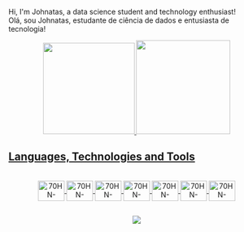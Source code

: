   Hi, I'm Johnatas, a data science student and technology enthusiast!<br>
  Olá, sou Johnatas, estudante de ciência de dados e entusiasta de tecnologia!
<div align="center">
  <a href="https://github.com/70HNM4C13L">
  <img height="180em" src="https://github-readme-stats.vercel.app/api?username=70HNM4C13L&show_icons=true&theme=highcontrast&include_all_commits=true&count_private=true"/>
  <img height="185em" src="https://github-readme-stats.vercel.app/api/top-langs/?username=70HNM4C13L&layout=compact&langs_count=7&theme=highcontrast"/>    
</div>
  
## Languages, Technologies and Tools
  
 <div align="center" style="display: inline_block"><br>
  <img align="center" alt="70HN-Python" height="40" width="52" src="https://cdn.jsdelivr.net/gh/devicons/devicon/icons/python/python-original.svg">
  <img align="center" alt="70HN-Python" height="40" width="52" src="https://cdn.jsdelivr.net/gh/devicons/devicon/icons/jupyter/jupyter-original-wordmark.svg">
  <img align="center" alt="70HN-Python" height="40" width="52" src="https://cdn.jsdelivr.net/gh/devicons/devicon/icons/numpy/numpy-original.svg">
  <img align="center" alt="70HN-Python" height="40" width="52" src="https://cdn.jsdelivr.net/gh/devicons/devicon/icons/pandas/pandas-original-wordmark.svg">
  <img align="center" alt="70HN-Python" height="40" width="52" src="https://cdn.jsdelivr.net/gh/devicons/devicon/icons/anaconda/anaconda-original.svg">
  <img align="center" alt="70HN-Python" height="40" width="52" src="https://cdn.jsdelivr.net/gh/devicons/devicon/icons/sqlite/sqlite-original.svg"> 
  <img align="center" alt="70HN-Python" height="40" width="52" src="https://cdn.jsdelivr.net/gh/devicons/devicon/icons/heroku/heroku-plain.svg"
</div>
   
  ##
  
<div align="center"> 

 <a href="https://www.linkedin.com/in/johnatas-maciel/" target="_blank"><img src="https://img.shields.io/badge/-LinkedIn-%230077B5?style=for-the-badge&logo=linkedin&logoColor=white" target="_blank"></a> 
 
 
 
</div>
           
          

